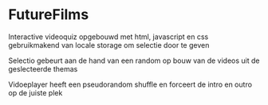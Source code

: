 # FutureFilms
Interactive videoquiz opgebouwd met html, javascript en css gebruikmakend van locale storage om selectie door te geven

Selectio gebeurt aan de hand van een random op bouw van de videos uit de geslecteerde themas

Vidoeplayer heeft een pseudorandom shuffle en forceert de intro en outro op de juiste plek